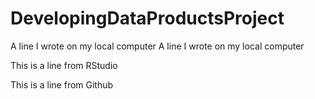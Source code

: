 # DevelopingDataProductsProject
A line I wrote on my local computer
A line I wrote on my local computer

This is a line from RStudio

This is a line from Github
